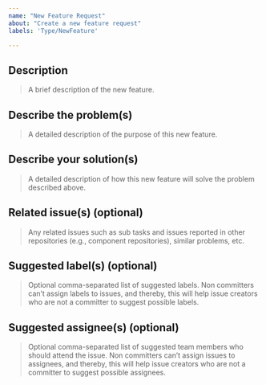 ```yaml
---
name: "New Feature Request"
about: "Create a new feature request"
labels: 'Type/NewFeature'

---
```


## Description
> A brief description of the new feature.

## Describe the problem(s)
> A detailed description of the purpose of this new feature.

## Describe your solution(s)
> A detailed description of how this new feature will solve the problem described above.

## Related issue(s) (optional)
> Any related issues such as sub tasks and issues reported in other repositories (e.g., component repositories), similar problems, etc. 

## Suggested label(s) (optional)
> Optional comma-separated list of suggested labels. Non committers can’t assign labels to issues, and thereby, this will help issue creators who are not a committer to suggest possible labels.

## Suggested assignee(s) (optional)
> Optional comma-separated list of suggested team members who should attend the issue. Non committers can’t assign issues to assignees, and thereby, this will help issue creators who are not a committer to suggest possible assignees.
